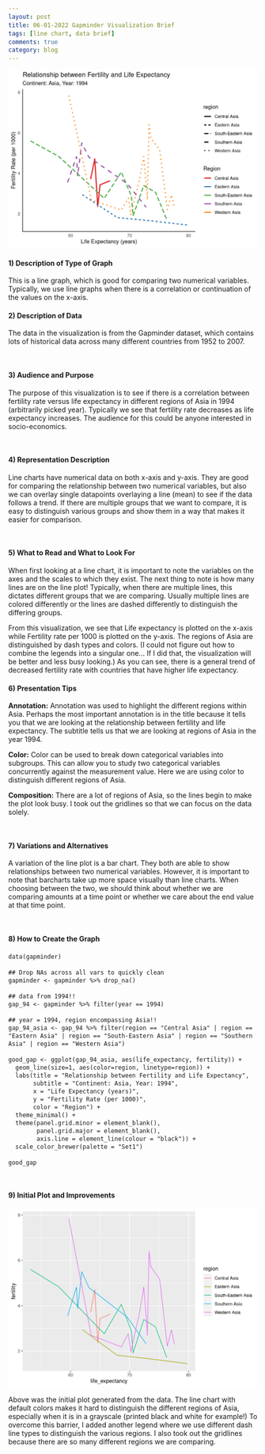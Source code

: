 ```yaml
---
layout: post
title: 06-01-2022 Gapminder Visualization Brief
tags: [line chart, data brief]
comments: true
category: blog
---
```



![](/images/gap_asia.png)

#### 1) Description of Type of Graph

This is a line graph, which is good for comparing two numerical variables. Typically, we use line graphs when there is a correlation or continuation of the values on the x-axis.
<br>

#### 2) Description of Data

The data in the visualization is from the Gapminder dataset, which contains lots of historical data across many different countries from 1952 to 2007. 

<br>

#### 3) Audience and Purpose

The purpose of this visualization is to see if there is a correlation between fertility rate versus life expectancy in different regions of Asia in 1994 (arbitrarily picked year). Typically we see that fertility rate decreases as life expectancy increases. The audience for this could be anyone interested in socio-economics. 

<br>

#### 4) Representation Description

Line charts have numerical data on both x-axis and y-axis. They are good for comparing the relationship between two numerical variables, but also we can overlay single datapoints overlaying a line (mean) to see if the data follows a trend. If there are multiple groups that we want to compare, it is easy to distinguish various groups and show them in a way that makes it easier for comparison.

<br>

#### 5) What to Read and What to Look For

When first looking at a line chart, it is important to note the variables on the axes and the scales to which they exist. The next thing to note is how many lines are on the line plot! Typically, when there are multiple lines, this dictates different groups that we are comparing. Usually multiple lines are colored differently or the lines are dashed differently to distinguish the differing groups.

From this visualization, we see that Life expectancy is plotted on the x-axis while Fertility rate per 1000 is plotted on the y-axis. The regions of Asia are distinguished by dash types and colors. (I could not figure out how to combine the legends into a singular one... If I did that, the visualization will be better and less busy looking.) As you can see, there is a general trend of decreased fertility rate with countries that have higher life expectancy. 
<br>

#### 6) Presentation Tips

**Annotation:** Annotation was used to highlight the different regions within Asia. Perhaps the most important annotation is in the title because it tells you that we are looking at the relationship between fertility and life expectancy. The subtitle tells us that we are looking at regions of Asia in the year 1994.

**Color:** Color can be used to break down categorical variables into subgroups. This can allow you to study two categorical variables concurrently against the measurement value. Here we are using color to distinguish different regions of Asia.

**Composition:** There are a lot of regions of Asia, so the lines begin to make the plot look busy. I took out the gridlines so that we can focus on the data solely.

<br>

#### 7) Variations and Alternatives

A variation of the line plot is a bar chart. They both are able to show relationships between two numerical variables. However, it is important to note that barcharts take up more space visually than line charts. When choosing between the two, we should think about whether we are comparing amounts at a time point or whether we care about the end value at that time point. 

<br>

#### 8) How to Create the Graph 

````
data(gapminder)

## Drop NAs across all vars to quickly clean
gapminder <- gapminder %>% drop_na()

## data from 1994!!
gap_94 <- gapminder %>% filter(year == 1994) 

## year = 1994, region encompassing Asia!!
gap_94_asia <- gap_94 %>% filter(region == "Central Asia" | region == "Eastern Asia" | region == "South-Eastern Asia" | region == "Southern Asia" | region == "Western Asia")
  
good_gap <- ggplot(gap_94_asia, aes(life_expectancy, fertility)) + 
  geom_line(size=1, aes(color=region, linetype=region)) +
  labs(title = "Relationship between Fertility and Life Expectancy",
       subtitle = "Continent: Asia, Year: 1994",
       x = "Life Expectancy (years)", 
       y = "Fertility Rate (per 1000)",
       color = "Region") +
  theme_minimal() +
  theme(panel.grid.minor = element_blank(),
        panel.grid.major = element_blank(),
        axis.line = element_line(colour = "black")) +
  scale_color_brewer(palette = "Set1")

good_gap
````

<br>

#### 9) Initial Plot and Improvements

![](/images/gap_asia_init.png)

Above was the initial plot generated from the data. The line chart with default colors makes it hard to distinguish the different regions of Asia, especially when it is in a grayscale (printed black and white for example!) To overcome this barrier, I added another legend where we use different dash line types to distinguish the various regions. I also took out the gridlines because there are so many different regions we are comparing.
